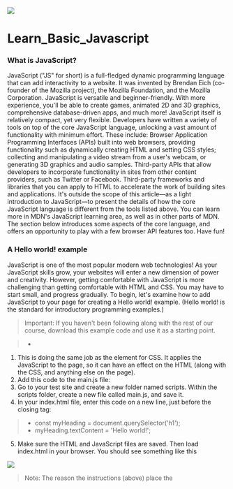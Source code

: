 ![](https://seeklogo.com/images/J/javascript-logo-E967E87D74-seeklogo.com.png)
# Learn_Basic_Javascript

### What is JavaScript?

JavaScript ("JS" for short) is a full-fledged dynamic programming language that can add interactivity to a website. It was invented by Brendan Eich (co-founder of the Mozilla project), the Mozilla Foundation, and the Mozilla Corporation.
JavaScript is versatile and beginner-friendly. With more experience, you'll be able to create games, animated 2D and 3D graphics, comprehensive database-driven apps, and much more!
JavaScript itself is relatively compact, yet very flexible. Developers have written a variety of tools on top of the core JavaScript language, unlocking a vast amount of functionality with minimum effort. These include:
Browser Application Programming Interfaces (APIs) built into web browsers, providing functionality such as dynamically creating HTML and setting CSS styles; collecting and manipulating a video stream from a user's webcam, or generating 3D graphics and audio samples.
Third-party APIs that allow developers to incorporate functionality in sites from other content providers, such as Twitter or Facebook.
Third-party frameworks and libraries that you can apply to HTML to accelerate the work of building sites and applications.
It's outside the scope of this article—as a light introduction to JavaScript—to present the details of how the core JavaScript language is different from the tools listed above. You can learn more in MDN's JavaScript learning area, as well as in other parts of MDN.
The section below introduces some aspects of the core language, and offers an opportunity to play with a few browser API features too. Have fun!

### A Hello world! example

JavaScript is one of the most popular modern web technologies! As your JavaScript skills grow, your websites will enter a new dimension of power and creativity.
However, getting comfortable with JavaScript is more challenging than getting comfortable with HTML and CSS. You may have to start small, and progress gradually. To begin, let's examine how to add JavaScript to your page for creating a Hello world! example. (Hello world! is the standard for introductory programming examples.)

> Important: If you haven't been following along with the rest of our course, download this example code and use it as a starting point.

> - <script src="scripts/main.js"></script>

1. This is doing the same job as the <link> element for CSS. It applies the JavaScript to the page, so it can have an effect on the HTML (along with the CSS, and anything else on the page).
2. Add this code to the main.js file: 
3. Go to your test site and create a new folder named scripts. Within the scripts folder, create a new file called main.js, and    save it.
4. In your index.html file, enter this code on a new line, just before the closing </body> tag: 
> - const myHeading = document.querySelector('h1');
> - myHeading.textContent = 'Hello world!';
5. Make sure the HTML and JavaScript files are saved. Then load index.html in your browser. You should see something like this

![](https://media.prod.mdn.mozit.cloud/attachments/2014/11/21/9543/3561d5218e249d28b330b94346633ed8/hello-world.png)

> Note: The reason the instructions (above) place the <script> element near the bottom of the HTML file is that the browser  reads code in the order it appears in the file.

> If the JavaScript loads first and it is supposed to affect the HTML that hasn't lo
aded yet, there could be problems. Placing JavaScript near the bottom of an HTML page is one way to accommodate this dependency. To learn more about alternative approaches, see Script loading strategies.

### Language basics crash course

To give you a better understanding of how JavaScript works, let's explain some of the core features of the language. It's worth noting that these features are common to all programming languages. If you master these fundamentals, you have a head start on coding in other languages too!

### Variables
Variables are containers that store values. You start by declaring a variable with the var (less recommended, dive deeper for the explanation) or the let keyword, followed by the name you give to the variable:

> 1.let myVariable;

